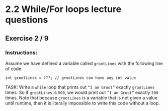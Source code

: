 # 2.2 While/For loops lecture questions 
## Exercise 2 / 9
### Instructions:
Assume we have defined a variable called `grootLines` with the following line of code:

```
int grootLines = ???; // grootLines can have any int value
```

TASK: Write a `while` loop that prints out `“I am Groot”` exactly `grootLines` times. So if `grootLines` is `500`, we would print out `“I am Groot”` exactly `500` times.
Note that because `grootLines` is a variable that is not given a value until runtime, then it is literally impossible to write this code without a loop.